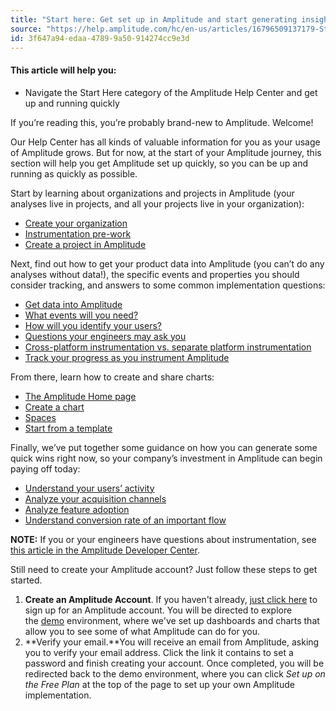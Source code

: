 ```yaml
---
title: "Start here: Get set up in Amplitude and start generating insights today"
source: "https://help.amplitude.com/hc/en-us/articles/16796509137179-Start-here-Get-set-up-in-Amplitude-and-start-generating-insights-today"
id: 3f647a94-edaa-4789-9a50-914274cc9e3d
---
```


#### This article will help you:

* Navigate the Start Here category of the Amplitude Help Center and get up and running quickly

If you’re reading this, you’re probably brand-new to Amplitude. Welcome!

Our Help Center has all kinds of valuable information for you as your usage of Amplitude grows. But for now, at the start of your Amplitude journey, this section will help you get Amplitude set up quickly, so you can be up and running as quickly as possible.

Start by learning about organizations and projects in Amplitude (your analyses live in projects, and all your projects live in your organization): 

* [Create your organization](/get-started/create-org)
* [Instrumentation pre-work](/get-started/instrumentation-prework)
* [Create a project in Amplitude](/get-started/create-project)

Next, find out how to get your product data into Amplitude (you can’t do any analyses without data!), the specific events and properties you should consider tracking, and answers to some common implementation questions:

* [Get data into Amplitude](/get-started/get-data-in)
* [What events will you need?](/get-started/select-events)
* [How will you identify your users?](/get-started/identify-users)
* [Questions your engineers may ask you](/get-started/questions-from-your-engineer)
* [Cross-platform instrumentation vs. separate platform instrumentation](/get-started/cross-platform-vs-separate-platform)
* [Track your progress as you instrument Amplitude](/get-started/track-your-progress)

From there, learn how to create and share charts:

* [The Amplitude Home page](/get-started/amplitude-home-page)
* [Create a chart](/get-started/create-a-chart)
* [Spaces](/get-started/spaces)
* [Start from a template](/get-started/start-from-template)

Finally, we’ve put together some guidance on how you can generate some quick wins right now, so your company’s investment in Amplitude can begin paying off today:

* [Understand your users’ activity](/get-started/understand-user-activity)
* [Analyze your acquisition channels](/get-started/analyze-acquisition-channels)
* [Analyze feature adoption](/get-started/analyze-feature-adoption)
* [Understand conversion rate of an important flow](/get-started/understand-conversion-rate)

**NOTE:** If you or your engineers have questions about instrumentation, see [this article in the Amplitude Developer Center](https://www.docs.developers.amplitude.com/getting-started/).

Still need to create your Amplitude account? Just follow these steps to get started.

1. **Create an Amplitude Account**. If you haven't already, [just click here](https://amplitude.com/get-started) to sign up for an Amplitude account. You will be directed to explore the [demo](https://analytics.amplitude.com/login/my-demo) environment, where we've set up dashboards and charts that allow you to see some of what Amplitude can do for you.
2. **Verify your email.**You will receive an email from Amplitude, asking you to verify your email address. Click the link it contains to set a password and finish creating your account. Once completed, you will be redirected back to the demo environment, where you can click *Set up on the Free Plan* at the top of the page to set up your own Amplitude implementation.
